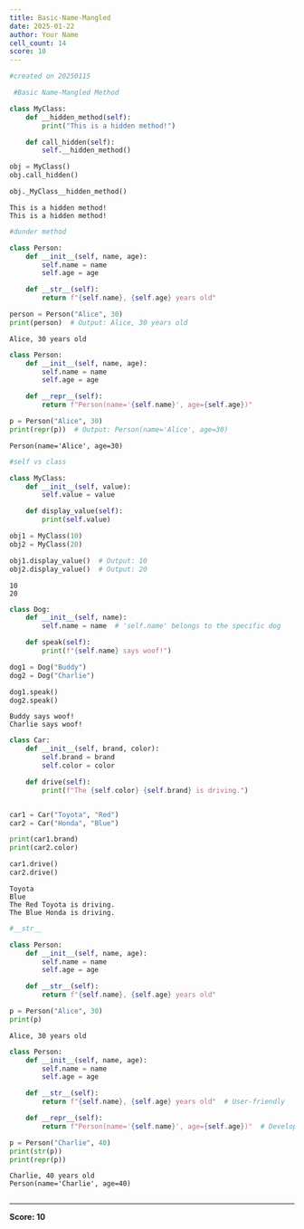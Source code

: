 ```yaml
---
title: Basic-Name-Mangled
date: 2025-01-22
author: Your Name
cell_count: 14
score: 10
---
```


```python
#created on 20250115
```


```python
 #Basic Name-Mangled Method
```


```python
class MyClass:
    def __hidden_method(self):
        print("This is a hidden method!")

    def call_hidden(self):
        self.__hidden_method()

obj = MyClass()
obj.call_hidden()  

obj._MyClass__hidden_method()  

```

    This is a hidden method!
    This is a hidden method!



```python
#dunder method
```


```python
class Person:
    def __init__(self, name, age):
        self.name = name
        self.age = age

    def __str__(self):
        return f"{self.name}, {self.age} years old"

person = Person("Alice", 30)
print(person)  # Output: Alice, 30 years old

```

    Alice, 30 years old



```python
class Person:
    def __init__(self, name, age):
        self.name = name
        self.age = age

    def __repr__(self):
        return f"Person(name='{self.name}', age={self.age})"

p = Person("Alice", 30)
print(repr(p))  # Output: Person(name='Alice', age=30)

```

    Person(name='Alice', age=30)



```python
#self vs class
```


```python
class MyClass:
    def __init__(self, value):
        self.value = value 

    def display_value(self):
        print(self.value)  

obj1 = MyClass(10)
obj2 = MyClass(20)

obj1.display_value()  # Output: 10
obj2.display_value()  # Output: 20

```

    10
    20



```python
class Dog:
    def __init__(self, name):
        self.name = name  # 'self.name' belongs to the specific dog

    def speak(self):
        print(f"{self.name} says woof!")

dog1 = Dog("Buddy")  
dog2 = Dog("Charlie")  

dog1.speak() 
dog2.speak() 

```

    Buddy says woof!
    Charlie says woof!



```python
class Car:
    def __init__(self, brand, color):
        self.brand = brand  
        self.color = color  

    def drive(self):
        print(f"The {self.color} {self.brand} is driving.")


car1 = Car("Toyota", "Red")
car2 = Car("Honda", "Blue")

print(car1.brand)  
print(car2.color)  

car1.drive()  
car2.drive()  

```

    Toyota
    Blue
    The Red Toyota is driving.
    The Blue Honda is driving.



```python
#__str__
```


```python
class Person:
    def __init__(self, name, age):
        self.name = name
        self.age = age

    def __str__(self):
        return f"{self.name}, {self.age} years old"

p = Person("Alice", 30)
print(p)  

```

    Alice, 30 years old



```python
class Person:
    def __init__(self, name, age):
        self.name = name
        self.age = age

    def __str__(self):
        return f"{self.name}, {self.age} years old"  # User-friendly

    def __repr__(self):
        return f"Person(name='{self.name}', age={self.age})"  # Developer-friendly

p = Person("Charlie", 40)
print(str(p))   
print(repr(p))  
```

    Charlie, 40 years old
    Person(name='Charlie', age=40)



```python

```


---
**Score: 10**
